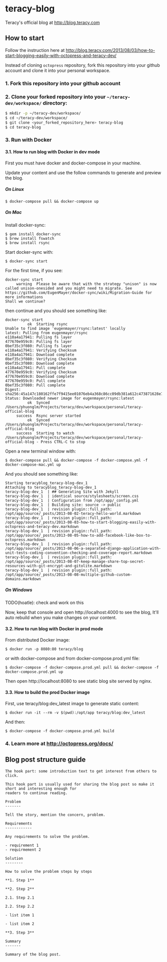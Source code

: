 # teracy-blog

Teracy's official blog at http://blog.teracy.com


## How to start

Follow the instruction here at
http://blog.teracy.com/2013/08/03/how-to-start-blogging-easily-with-octopress-and-teracy-dev/

Instead of cloning `octopress` repository, fork this repository into your github account and
clone it into your personal workspace.

### 1. Fork this repository into your github account

### 2. Clone your forked repository into your `~/teracy-dev/workspace/` directory:

  ``` bash
  $ mkdir -p ~/teracy-dev/workspace/
  $ cd ~/teracy-dev/workspace/
  $ git clone <your_forked_repository_here> teracy-blog
  $ cd teracy-blog
  ```
### 3. Run with Docker

#### 3.1. How to run blog with Docker in dev mode

First you must have docker and docker-compose in your machine.

Update your content and use the follow commands to generate and preview the blog.

##### On Linux

```
$ docker-compose pull && docker-compose up
```

##### On Mac

Install docker-sync:

```
$ gem install docker-sync
$ brew install fswatch
$ brew install rsync
```

Start docker-sync with:

```
$ docker-sync start
```

For the first time, if you see:

```
docker-sync start
     warning  Please be aware that with the strategy "unison" is now called unison-onesided and you might need to migrate. See https://github.com/EugenMayer/docker-sync/wiki/Migration-Guide for more informations
Shall we continue?
```

then continue and you should see something like:

```
docker-sync start
          ok  Starting rsync
Unable to find image 'eugenmayer/rsync:latest' locally
latest: Pulling from eugenmayer/rsync
e110a4a17941: Pulling fs layer
477670e959c0: Pulling fs layer
0bef35c3f080: Pulling fs layer
e110a4a17941: Verifying Checksum
e110a4a17941: Download complete
0bef35c3f080: Verifying Checksum
0bef35c3f080: Download complete
e110a4a17941: Pull complete
477670e959c0: Verifying Checksum
477670e959c0: Download complete
477670e959c0: Pull complete
0bef35c3f080: Pull complete
Digest: sha256:45a147c180162ffe7f9415ee01076eb4a368c86cc09db381a612c473871628e7
Status: Downloaded newer image for eugenmayer/rsync:latest
          ok  Synced /Users/phuonglm/Projects/teracy/dev/workspace/personal/teracy-official-blog
     success  Rsync server started
          ok  Synced /Users/phuonglm/Projects/teracy/dev/workspace/personal/teracy-official-blog
     success  Starting to watch /Users/phuonglm/Projects/teracy/dev/workspace/personal/teracy-official-blog - Press CTRL-C to stop
```


Open a new terminal window with:

```
$ docker-compose pull && docker-compose -f docker-compose.yml -f docker-compose-mac.yml up
```

And you should see something like:

```
Starting teracyblog_teracy-blog-dev_1
Attaching to teracyblog_teracy-blog-dev_1
teracy-blog-dev_1  | ## Generating Site with Jekyll
teracy-blog-dev_1  | identical source/stylesheets/screen.css 
teracy-blog-dev_1  | Configuration from /opt/app/_config.yml
teracy-blog-dev_1  | Building site: source -> public
teracy-blog-dev_1  | revision plugin::full_path: /opt/app/source/_posts/2013-08-02-teracy-hello-world.markdown
teracy-blog-dev_1  | revision plugin::full_path: /opt/app/source/_posts/2013-08-03-how-to-start-blogging-easily-with-octopress-and-teracy-dev.markdown
teracy-blog-dev_1  | revision plugin::full_path: /opt/app/source/_posts/2013-08-05-how-to-add-facebook-like-box-to-octopress.markdown
teracy-blog-dev_1  | revision plugin::full_path: /opt/app/source/_posts/2013-08-06-a-separated-django-application-with-unit-tests-coding-convention-checking-and-coverage-report.markdown
teracy-blog-dev_1  | revision plugin::full_path: /opt/app/source/_posts/2013-08-07-keep-manage-share-top-secret-resources-with-git-encrypt-and-gitolite.markdown
teracy-blog-dev_1  | revision plugin::full_path: /opt/app/source/_posts/2013-08-08-multiple-github-custom-domains.markdown
```

##### On Windows
TODO(hoatle): check and work on this


Now, keep that console and open http://localhost:4000 to see the blog, It'll auto rebuild when you 
make changes on your content.

#### 3.2. How to run blog with Docker in prod mode

From distributed Docker image:

```
$ docker run -p 8080:80 teracy/blog
```

or with docker-compose and from docker-compose.prod.yml file:

```
$ docker-compose -f docker-compose.prod.yml pull && docker-compose -f docker-compose.prod.yml up
```

Then open http://localhost:8080 to see static blog site served by nginx.

#### 3.3. How to build the prod Docker image

First, use teracy/blog:dev_latest image to generate static content:

```
$ docker run -it --rm -v $(pwd):/opt/app teracy/blog:dev_latest
```

And then:

```
$ docker-compose -f docker-compose.prod.yml build
```


### 4. Learn more at http://octopress.org/docs/

## Blog post structure guide

```
The hook part: some introduction text to get interest from others to click.

This hook part is usually used for sharing the blog post so make it short and interesting enough for
readers to continue reading.

Problem
-------

Tell the story, mention the concern, problem.

Requirements
------------

Any requirements to solve the problem.

- requirement 1
- requirmement 2

Solution
--------

How to solve the problem steps by steps

**1. Step 1**

**2. Step 2**

2.1. Step 2.1

2.2. Step 2.2

- list item 1

- list item 2

**3. Step 3**

Summary
-------

Summary of the blog post.

```
